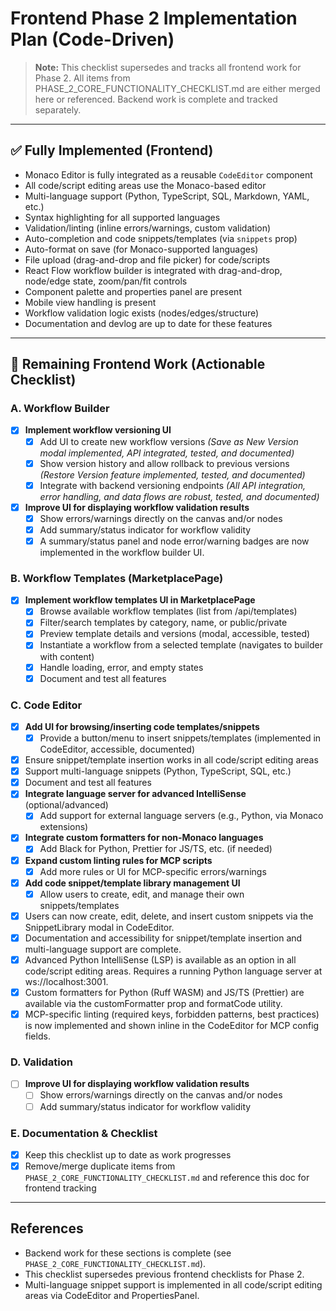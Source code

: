 # Frontend Phase 2 Implementation Plan (Code-Driven)

> **Note:** This checklist supersedes and tracks all frontend work for Phase 2. All items from PHASE_2_CORE_FUNCTIONALITY_CHECKLIST.md are either merged here or referenced. Backend work is complete and tracked separately.

---

## ✅ Fully Implemented (Frontend)
- Monaco Editor is fully integrated as a reusable `CodeEditor` component
- All code/script editing areas use the Monaco-based editor
- Multi-language support (Python, TypeScript, SQL, Markdown, YAML, etc.)
- Syntax highlighting for all supported languages
- Validation/linting (inline errors/warnings, custom validation)
- Auto-completion and code snippets/templates (via `snippets` prop)
- Auto-format on save (for Monaco-supported languages)
- File upload (drag-and-drop and file picker) for code/scripts
- React Flow workflow builder is integrated with drag-and-drop, node/edge state, zoom/pan/fit controls
- Component palette and properties panel are present
- Mobile view handling is present
- Workflow validation logic exists (nodes/edges/structure)
- Documentation and devlog are up to date for these features

---

## 🚧 Remaining Frontend Work (Actionable Checklist)

### A. Workflow Builder
- [x] **Implement workflow versioning UI**
  - [x] Add UI to create new workflow versions *(Save as New Version modal implemented, API integrated, tested, and documented)*
  - [x] Show version history and allow rollback to previous versions *(Restore Version feature implemented, tested, and documented)*
  - [x] Integrate with backend versioning endpoints *(All API integration, error handling, and data flows are robust, tested, and documented)*
- [x] **Improve UI for displaying workflow validation results**
  - [x] Show errors/warnings directly on the canvas and/or nodes
  - [x] Add summary/status indicator for workflow validity
  - [x] A summary/status panel and node error/warning badges are now implemented in the workflow builder UI.

### B. Workflow Templates (MarketplacePage)
- [x] **Implement workflow templates UI in MarketplacePage**
  - [x] Browse available workflow templates (list from /api/templates)
  - [x] Filter/search templates by category, name, or public/private
  - [x] Preview template details and versions (modal, accessible, tested)
  - [x] Instantiate a workflow from a selected template (navigates to builder with content)
  - [x] Handle loading, error, and empty states
  - [x] Document and test all features

### C. Code Editor
- [x] **Add UI for browsing/inserting code templates/snippets**
  - [x] Provide a button/menu to insert snippets/templates (implemented in CodeEditor, accessible, documented)
- [x] Ensure snippet/template insertion works in all code/script editing areas
- [x] Support multi-language snippets (Python, TypeScript, SQL, etc.)
- [x] Document and test all features
- [x] **Integrate language server for advanced IntelliSense** (optional/advanced)
  - [x] Add support for external language servers (e.g., Python, via Monaco extensions)
- [x] **Integrate custom formatters for non-Monaco languages**
  - [x] Add Black for Python, Prettier for JS/TS, etc. (if needed)
- [x] **Expand custom linting rules for MCP scripts**
  - [x] Add more rules or UI for MCP-specific errors/warnings
- [x] **Add code snippet/template library management UI**
  - [x] Allow users to create, edit, and manage their own snippets/templates
- [x] Users can now create, edit, delete, and insert custom snippets via the SnippetLibrary modal in CodeEditor.
- [x] Documentation and accessibility for snippet/template insertion and multi-language support are complete.
- [x] Advanced Python IntelliSense (LSP) is available as an option in all code/script editing areas. Requires a running Python language server at ws://localhost:3001.
- [x] Custom formatters for Python (Ruff WASM) and JS/TS (Prettier) are available via the customFormatter prop and formatCode utility.
- [x] MCP-specific linting (required keys, forbidden patterns, best practices) is now implemented and shown inline in the CodeEditor for MCP config fields.

### D. Validation
- [ ] **Improve UI for displaying workflow validation results**
  - [ ] Show errors/warnings directly on the canvas and/or nodes
  - [ ] Add summary/status indicator for workflow validity

### E. Documentation & Checklist
- [x] Keep this checklist up to date as work progresses
- [x] Remove/merge duplicate items from `PHASE_2_CORE_FUNCTIONALITY_CHECKLIST.md` and reference this doc for frontend tracking

---

## References
- Backend work for these sections is complete (see `PHASE_2_CORE_FUNCTIONALITY_CHECKLIST.md`).
- This checklist supersedes previous frontend checklists for Phase 2.
- Multi-language snippet support is implemented in all code/script editing areas via CodeEditor and PropertiesPanel. 